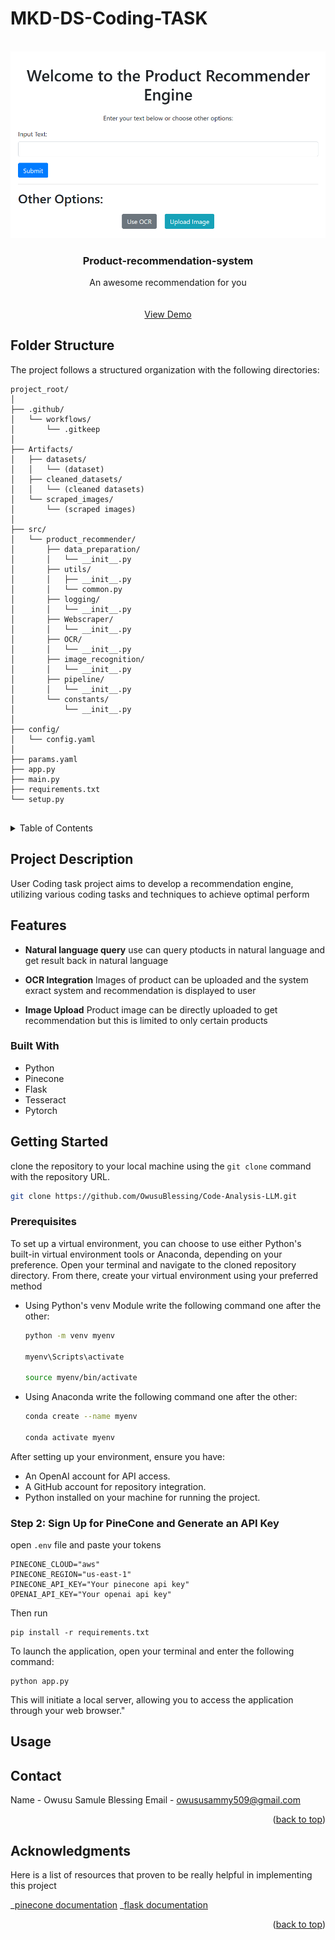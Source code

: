 # MKD-DS-Coding-TASK

<!-- PROJECT LOGO -->
<br />
<div align="center">

  <a href="">
    <img src="images/logo.PNG" alt="Logo">
  </a>

  <h3 align="center">Product-recommendation-system</h3>

  <p align="center">
    An awesome recommendation for you
    <br />
    <br />
    <br />
    <a href="https://drive.google.com/file/d/1417qyGbjpRiarzHGBgdLAgnqW7ylT2pC/view?usp=sharing">View Demo</a>
  
</div>

## Folder Structure

The project follows a structured organization with the following directories:

```plaintext
project_root/
│
├── .github/
│   └── workflows/
│       └── .gitkeep
│
├── Artifacts/
│   ├── datasets/
│   │   └── (dataset)
│   ├── cleaned_datasets/
│   │   └── (cleaned datasets)
│   └── scraped_images/
│       └── (scraped images)
│
├── src/
│   └── product_recommender/
│       ├── data_preparation/
│       │   └── __init__.py
│       ├── utils/
│       │   ├── __init__.py
│       │   └── common.py
│       ├── logging/
│       │   └── __init__.py
│       ├── Webscraper/
│       │   └── __init__.py
│       ├── OCR/
│       │   └── __init__.py
│       ├── image_recognition/
│       │   └── __init__.py
│       ├── pipeline/
│       │   └── __init__.py
│       └── constants/
│           └── __init__.py
│
├── config/
│   └── config.yaml
│
├── params.yaml
├── app.py
├── main.py
├── requirements.txt
└── setup.py


```

<!-- TABLE OF CONTENTS -->
<details>
  <summary>Table of Contents</summary>
  <ol>
    <li>
      <a href="#about-the-project">Project Description</a>
      <ul>
        <li><a href="#features">Features</a></li>
        <ul>
        <li><a href="#built-with">Built With</a></li>
      </ul>
      </ul>
    </li>
    <li>
      <a href="#getting-started">Getting Started</a>
      <ul>
        <li><a href="#prerequisites">Prerequisites</a></li>
        <li><a href="#installation">Installation</a></li>
      </ul>
    </li>
    <li><a href="#usage">Usage</a></li>
    <li><a href="#roadmap">Roadmap</a></li>
    <li><a href="#contributing">Contributing</a></li>
    <li><a href="#license">License</a></li>
    <li><a href="#contact">Contact</a></li>
    <li><a href="#acknowledgments">Acknowledgments</a></li>
  </ol>
</details>

<!-- ABOUT THE PROJECT -->

## Project Description

User
Coding task project aims to develop a recommendation engine, utilizing various coding tasks and techniques to achieve optimal perform

## Features

- **Natural language query**
  use can query ptoducts in natural language and get result back in natural language

- **OCR Integration**
  Images of product can be uploaded and the system exract system and recommendation is displayed to user

- **Image Upload**
  Product image can be directly uploaded to get recommendation but this is limited to only certain products

### Built With

- Python
- Pinecone
- Flask
- Tesseract
- Pytorch

<!-- GETTING STARTED -->

## Getting Started

clone the repository to your local machine using the `git clone` command with the repository URL.

```sh
git clone https://github.com/OwusuBlessing/Code-Analysis-LLM.git
```

### Prerequisites

To set up a virtual environment, you can choose to use either Python's built-in virtual environment tools or Anaconda, depending on your preference. Open your terminal and navigate to the cloned repository directory. From there, create your virtual environment using your preferred method

- Using Python's venv Module write the following command one after the other:

  ```sh
  python -m venv myenv

  myenv\Scripts\activate

  source myenv/bin/activate

  ```

- Using Anaconda write the following command one after the other:

  ```sh
  conda create --name myenv

  conda activate myenv
  ```

After setting up your environment, ensure you have:

- An OpenAI account for API access.
- A GitHub account for repository integration.
- Python installed on your machine for running the project.

### Step 2: Sign Up for PineCone and Generate an API Key

open `.env` file and paste your tokens

```env
PINECONE_CLOUD="aws"
PINECONE_REGION="us-east-1"
PINECONE_API_KEY="Your pinecone api key"
OPENAI_API_KEY="Your openai api key"

```

Then run

```
pip install -r requirements.txt
```

To launch the application, open your terminal and enter the following command:

```
python app.py
```

This will initiate a local server, allowing you to access the application through your web browser."

<!-- USAGE EXAMPLES -->

## Usage

<!-- CONTACT -->

## Contact

Name - Owusu Samule Blessing
Email - owususammy509@gmail.com

<p align="right">(<a href="#readme-top">back to top</a>)</p>

<!-- ACKNOWLEDGMENTS -->

## Acknowledgments

Here is a list of resources that proven to be really helpful in implementing this project

_[pinecone documentation](https://docs.pinecone.io/guides/getting-started/overview)
_[flask documentation](https://flask.palletsprojects.com/en/3.0.x/)

<p align="right">(<a href="#readme-top">back to top</a>)</p>
